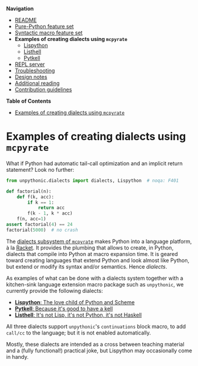 **Navigation**

- [README](../README.md)
- [Pure-Python feature set](features.md)
- [Syntactic macro feature set](macros.md)
- **Examples of creating dialects using `mcpyrate`**
  - [Lispython](dialects/lispython.md)
  - [Listhell](dialects/listhell.md)
  - [Pytkell](dialects/pytkell.md)
- [REPL server](repl.md)
- [Troubleshooting](troubleshooting.md)
- [Design notes](design-notes.md)
- [Additional reading](readings.md)
- [Contribution guidelines](../CONTRIBUTING.md)

<!-- markdown-toc start - Don't edit this section. Run M-x markdown-toc-refresh-toc -->
**Table of Contents**

- [Examples of creating dialects using `mcpyrate`](#examples-of-creating-dialects-using-mcpyrate)

<!-- markdown-toc end -->


# Examples of creating dialects using `mcpyrate`

What if Python had automatic tail-call optimization and an implicit return statement? Look no further:

```python
from unpythonic.dialects import dialects, Lispython  # noqa: F401

def factorial(n):
    def f(k, acc):
        if k == 1:
            return acc
        f(k - 1, k * acc)
    f(n, acc=1)
assert factorial(4) == 24
factorial(5000)  # no crash
```

The [dialects subsystem of `mcpyrate`](https://github.com/Technologicat/mcpyrate/blob/master/doc/dialects.md) makes Python into a language platform, à la [Racket](https://racket-lang.org/).
It provides the plumbing that allows to create, in Python, dialects that compile into Python
at macro expansion time. It is geared toward creating languages that extend Python
and look almost like Python, but extend or modify its syntax and/or semantics.
Hence *dialects*.

As examples of what can be done with a dialects system together with a kitchen-sink language extension macro package such as `unpythonic`, we currently provide the following dialects:

  - [**Lispython**: The love child of Python and Scheme](dialects/lispython.md)
  - [**Pytkell**: Because it's good to have a kell](dialects/pytkell.md)
  - [**Listhell**: It's not Lisp, it's not Python, it's not Haskell](dialects/listhell.md)

All three dialects support `unpythonic`'s ``continuations`` block macro, to add ``call/cc`` to the language; but it is not enabled automatically.

Mostly, these dialects are intended as a cross between teaching material and a (fully functional!) practical joke, but Lispython may occasionally come in handy.
